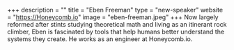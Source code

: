 +++
description = ""
title = "Eben Freeman"
type = "new-speaker"
website = "https://Honeycomb.io"
image = "eben-freeman.jpeg"
+++
Now largely reformed after stints studying theoretical math and living as an itinerant rock climber, Eben is fascinated by tools that help humans better understand the systems they create. He works as an engineer at Honeycomb.io.
